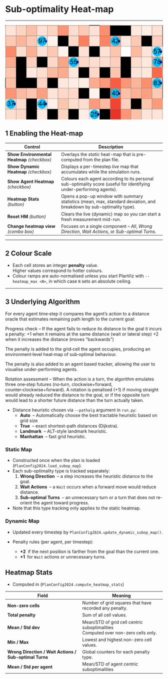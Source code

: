 # Sub-optimality Heat-map 

---
![heatmap_1](images/heatmap_example_1.PNG)

## 1  Enabling the Heat-map

| Control                                     | Description                                                                                                                     |
| ------------------------------------------- | -------------------------------------------------------------------------------------------------------------------------------- |
| **Show Environmental Heatmap** *(checkbox)* | Overlays the *static* heat-map that is pre-computed from the plan file.                                                          |
| **Show Dynamic Heatmap** *(checkbox)*       | Displays a per-timestep *live* map that accumulates while the simulation runs.                                                   |
| **Show Agent Heatmap** *(checkbox)*         | Colours each agent according to its personal sub-optimality score (useful for identifying under-performing agents).              |
| **Heatmap Stats** *(button)*                | Opens a pop-up window with summary statistics (mean, max, standard deviation, and breakdown by sub-optimality type).             |
| **Reset HM** *(button)*                     | Clears the live (dynamic) map so you can start a fresh measurement mid-run.                                                     |
| **Change heatmap view** *(combo box)*       | Focuses on a single component – *All*, *Wrong Direction*, *Wait Actions*, or *Sub-optimal Turns*.                                |


---

## 2  Colour Scale

* Each cell stores an integer **penalty** value.  
  Higher values correspond to hotter colours.
* Colour ramps are auto-normalised unless you start PlanViz with `--heatmap_max <N>`, in which case `N` sets an absolute ceiling.

---

## 3  Underlying Algorithm
For every agent time‑step it compares the agent’s action to a distance oracle 
that estimates remaining path length to the current goal:

Progress check – If the agent fails to reduce its distance to the goal it incurs a penalty:
+1 when it remains at the same distance (wait or lateral step)
+2 when it increases the distance (moves “backwards”)

The penalty is added to the grid‑cell the agent occupies, producing an environment‑level heat‑map of sub‑optimal behaviour.

The penalty is also added to an agent based tracker, allowing the user to visualise under-performing agents.

Rotation assessment – When the action is a turn, the algorithm emulates three one‑step futures (no‑turn, clockwise+forward, counter‑clockwise+forward).
A rotation is penalised (+1) if moving straight would already reduced the distance to the goal, or if the opposite turn would lead to a shorter future distance than the turn actually taken.



* Distance heuristic chosen via `--pathalg` argument in `run.py`:
  * **Auto** – Automatically choose the best tractable heuristic based on grid size
  * **True** – exact shortest-path distances (Dijkstra).  
  * **Landmark** – ALT-style landmark heuristic.  
  * **Manhattan** – fast grid heuristic.


### Static Map

* Constructed once when the plan is loaded (`PlanConfig2024.load_subop_map`).
* Each sub-optimality type is tracked separately:
  1. **Wrong Direction** – a step increases the heuristic distance to the goal.
  2. **Wait Actions** – a `Wait` occurs when a forward move would reduce distance.
  3. **Sub-optimal Turns** – an unnecessary turn or a turn that does not re-orient the agent toward progress.
* Note that this type tracking only applies to the static heatmap.
###  Dynamic Map 

* Updated every timestep by `PlanConfig2024.update_dynamic_subop_map()`.

* Penalty rules (per agent, per timestep):
  * **+2** if the next position is farther from the goal than the current one.
  * **+1** for `Wait` actions or unnecessary turns.

## Heatmap Stats
* Computed in (`PlanConfig2024.compute_heatmap_stats`)

| Field                               | Meaning                                                                                |
| ----------------------------------- |----------------------------------------------------------------------------------------|
| **Non-zero cells**                  | Number of grid squares that have recorded any penalty.                                 |
| **Total penalty**                   | Sum of all cell values.                                                                |
| **Mean / Std dev**                  | Mean/STD of grid cell centric suboptimalities  <br/>Computed over non-zero cells only. |
| **Min / Max**                       | Lowest and highest non-zero cell values.                                               |
| **Wrong Direction / Wait Actions / Sub-optimal Turns** | Global counters for each penalty type.                                                 |
| **Mean / Std per agent**            | Mean/STD of agent centric suboptimalities                                              |

